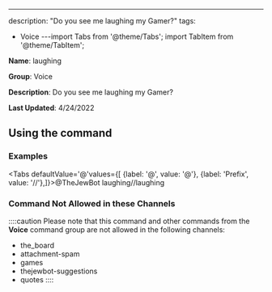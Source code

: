 ---
description: "Do you see me laughing my Gamer?"
tags:
  - Voice
---import Tabs from '@theme/Tabs';
import TabItem from '@theme/TabItem';

**Name**: laughing

**Group**: Voice

**Description**: Do you see me laughing my Gamer?

**Last Updated**: 4/24/2022

## Using the command

### Examples
<Tabs defaultValue='@'values={[ {label: '@', value: '@'}, {label: 'Prefix', value: '//'},]}><TabItem value='@'>@TheJewBot laughing</TabItem><TabItem value='//'>//laughing</TabItem></Tabs>

### Command Not Allowed in these Channels
::::caution Please note that this command and other commands from the **Voice** command group are not allowed in the following channels:
- the_board
- attachment-spam
- games
- thejewbot-suggestions
- quotes
::::